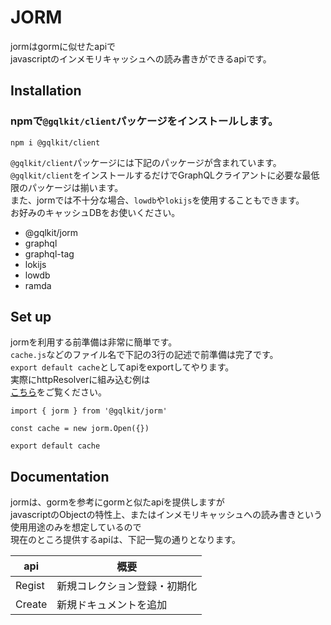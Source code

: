 # JORM
jormはgormに似せたapiで  
javascriptのインメモリキャッシュへの読み書きができるapiです。  
  
 
## Installation

### npmで`@gqlkit/client`パッケージをインストールします。
```
npm i @gqlkit/client
```
`@gqlkit/client`パッケージには下記のパッケージが含まれています。  
`@gqlkit/client`をインストールするだけでGraphQLクライアントに必要な最低限のパッケージは揃います。  
また、jormでは不十分な場合、`lowdb`や`lokijs`を使用することもできます。  
お好みのキャッシュDBをお使いください。  
- @gqlkit/jorm
- graphql
- graphql-tag
- lokijs
- lowdb
- ramda

## Set up
jormを利用する前準備は非常に簡単です。  
`cache.js`などのファイル名で下記の3行の記述で前準備は完了です。  
`export default cache`としてapiをexportしてやります。  
実際にhttpResolverに組み込む例は  
[こちら](https://github.com/gqlkit-lab/httpResolver/blob/master/resolvers/cache.js)をご覧ください。
```
import { jorm } from '@gqlkit/jorm'

const cache = new jorm.Open({})

export default cache
```

## Documentation
jormは、gormを参考にgormと似たapiを提供しますが  
javascriptのObjectの特性上、またはインメモリキャッシュへの読み書きという使用用途のみを想定しているので  
現在のところ提供するapiは、下記一覧の通りとなります。

| api | 概要 |
|-----|-----|
| Regist | 新規コレクション登録・初期化 |
| Create | 新規ドキュメントを追加 |

